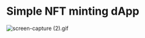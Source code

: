 # Simple NFT minting dApp

![screen-capture (2).gif](https://cdn.hashnode.com/res/hashnode/image/upload/v1644777454518/4As5ak665.gif)
